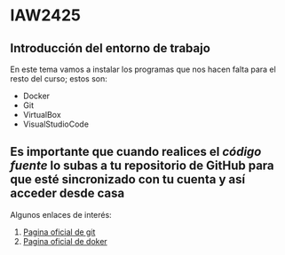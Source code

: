 # IAW2425
## Introducción del entorno de trabajo
En este tema vamos a instalar los programas que nos hacen falta para el resto del curso; estos son:
- Docker
- Git
- VirtualBox
- VisualStudioCode

Es **importante** que cuando realices el *código fuente* lo subas a tu repositorio de GitHub para que esté sincronizado con tu cuenta y así acceder desde casa
---
Algunos enlaces de interés:
1. [Pagina oficial de git](https://git-scm.com/)
2. [Pagina oficial de doker](https://www.docker.com/)